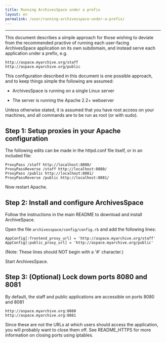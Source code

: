 ```yaml
---
title: Running ArchivesSpace under a prefix 
layout: en
permalink: /user/running-archivesspace-under-a-prefix/ 
---
```

------------------------------------

This document describes a simple approach for those wishing to deviate from the recommended
practive of running each user-facing ArchivesSpace application on its own subdomain, and instead
serve each application under a prefix, e.g.

    http://aspace.myarchive.org/staff
    http://aspace.myarchive.org/public

This configuration described in this document is one possible approach,
and to keep things simple the following are assumed:

  * ArchivesSpace is running on a single Linux server

  * The server is running the Apache 2.2+ webserver

Unless otherwise stated, it is assumed that you have root access on
your machines, and all commands are to be run as root (or with sudo).


## Step 1: Setup proxies in your Apache configuration

The following edits can be made in the httpd.conf file itself, or in an included file:

    ProxyPass /staff http://localhost:8080/
    ProxyPassReverse /staff http://localhost:8080/
    ProxyPass /public http://localhost:8081/
    ProxyPassReverse /public http://localhost:8081/

Now restart Apache.

## Step 2: Install and configure ArchivesSpace

Follow the instructions in the main README to download and install ArchiveSpace.

Open the file `archivesspace/config/config.rb` and add the following lines:

    AppConfig[:frontend_proxy_url] = 'http://aspace.myarchive.org/staff'
    AppConfig[:public_proxy_url] = 'http://aspace.myarchive.org/public'

(Note: These lines should NOT begin with a '#' character.)

Start ArchivesSpace.

## Step 3: (Optional) Lock down ports 8080 and 8081

By default, the staff and public applications are accessible on ports 8080 and 8081

    http://aspace.myarchive.org:8080
    http://aspace.myarchive.org:8081

Since these are not the URLs at which users should access the application, you will probably
want to close them off. See README_HTTPS for more information on closing ports using iptables.
